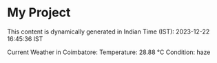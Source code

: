 # My Project

This content is dynamically generated in Indian Time (IST): 2023-12-22 16:45:36 IST


Current Weather in Coimbatore:
Temperature: 28.88 °C
Condition: haze

